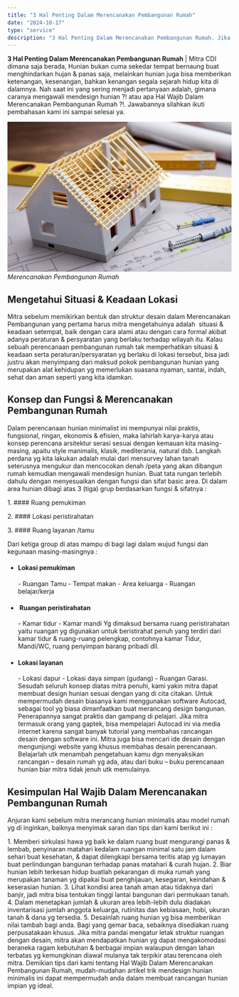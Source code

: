 ```yaml
---
title: "3 Hal Penting Dalam Merencanakan Pembangunan Rumah"
date: "2024-10-17"
type: "service"
description: "3 Hal Penting Dalam Merencanakan Pembangunan Rumah. Jika mitra pandai mengatur letak struktur ruangan dengan desain, mitra akan mendapatkan hunian yg dapat m..."
---
```


**3 Hal Penting Dalam Merencanakan Pembangunan Rumah** | Mitra CDI dimana saja berada, Hunian bukan cuma sekedar tempat bernaung buat menghindarkan hujan & panas saja, melainkan hunian juga bisa memberikan ketenangan, kesenangan, bahkan kenangan segala sejarah hidup kita di dalamnya. Nah saat ini yang sering menjadi pertanyaan adalah, gimana caranya mengawali mendesign hunian ?! atau apa Hal Wajib Dalam Merencanakan Pembangunan Rumah ?!. Jawabannya silahkan ikuti pembahasan kami ini sampai selesai ya.

![Merencanakan Pembangunan Rumah](/images/blog/membangun-rumah.jpg)
*Merencanakan Pembangunan Rumah*

 ## Mengetahui Situasi & Keadaan Lokasi
    
Mitra sebelum memikirkan bentuk dan struktur desain dalam Merencanakan Pembangunan yang pertama harus mitra mengetahuinya adalah  situasi & keadaan setempat, baik dengan cara alami atau dengan cara formal akibat adanya peraturan & persyaratan yang berlaku terhadap wilayah itu.
Kalau sebuah perencanaan pembangunan rumah tak memperhatikan situasi & keadaan serta peraturan/persyaratan yg berlaku di lokasi tersebut, bisa jadi justru akan menyimpang dari maksud pokok pembangunan hunian yang merupakan alat kehidupan yg memerlukan suasana nyaman, santai, indah, sehat dan aman seperti yang kita idamkan.

 ## Konsep dan Fungsi & Merencanakan Pembangunan Rumah
    
Dalam perencanaan hunian minimalist ini mempunyai nilai praktis, fungsional, ringan, ekonomis & efisien, maka lahirlah karya-karya atau konsep perencana arsitektur serasi sesuai dengan kemauan kita masing-masing, apaitu style manimalis, klasik, mediterania, natural dsb.
Langkah perdana yg kita lakukan adalah mulai dari mensurvey lahan tanah seterusnya mengukur dan mencocokan denah /peta yang akan dibangun rumah kemudian mengawali mendesign hunian. Buat tata rungan terlebih dahulu dengan menyesuaikan dengan fungsi dan sifat basic area. Di dalam area hunian dibagi atas 3 (tiga) grup berdasarkan fungsi & sifatnya :

1\. #### Ruang pemukiman
    
2\. #### Lokasi peristirahatan
    
3\. #### Ruang layanan /tamu
    
Dari ketiga group di atas mampu di bagi lagi dalam wujud fungsi dan kegunaan masing-masingnya :

- #### Lokasi pemukiman
    
    \- Ruangan Tamu - Tempat makan - Area keluarga - Ruangan belajar/kerja

- ####  Ruangan peristirahatan
    
    \- Kamar tidur - Kamar mandi
Yg dimaksud bersama ruang peristirahatan yaitu ruangan yg digunakan untuk beristirahat penuh yang terdiri dari kamar tidur & ruang-ruang pelengkap, contohnya kamar Tidur, Mandi/WC, ruang penyimpan barang pribadi dll.

- #### Lokasi layanan
    
    \- Lokasi dapur - Lokasi daya simpan (gudang) - Ruangan Garasi.
Sesudah seluruh konsep diatas mitra penuhi, kami yakin mitra dapat membuat design hunian sesuai dengan yang di cita citakan. Untuk mempermudah desain biasanya kami menggunakan software Autocad, sebagai tool yg biasa dimanfaatkan buat merancang design bangunan. Penerapannya sangat praktis dan gampang di pelajari. Jika mitra termasuk orang yang gaptek, bisa mempelajari Autocad ini via media internet karena sangat banyak tutorial yang membahas rancangan desain dengan software ini. Mitra juga bisa mencari ide desain dengan mengunjungi website yang khusus membahas desain perencanaan. Belajarlah utk menambah pengetahuan kamu dgn menyaksikan rancangan – desain rumah yg ada, atau dari buku – buku perencanaan hunian biar mitra tidak jenuh utk memulainya.

 ## Kesimpulan Hal Wajib Dalam Merencanakan Pembangunan Rumah
    
Anjuran kami sebelum mitra merancang hunian minimalis atau model rumah yg di inginkan, baiknya menyimak saran dan tips dari kami berikut ini :

1\. Memberi sirkulasi hawa yg baik ke dalam ruang buat mengurangi panas & lembab, penyinaran matahari kedalam ruangan minimal satu jam dalam sehari buat kesehatan, & dapat dilengkapi bersama teritis atap yg lumayan buat perlindungan bangunan terhadap panas matahari & curah hujan.
2\. Biar hunian lebih terkesan hidup buatlah pekarangan di muka rumah yang merupakan tanaman yg dipakai buat penghijauan, kesegaran, keindahan & keserasian hunian.
3\. Lihat kondisi area tanah aman atau tidaknya dari banjir, jadi mitra bisa tentukan tinggi lantai bangunan dari permukaan tanah.
4\. Dalam menetapkan jumlah & ukuran area lebih-lebih dulu diadakan inventarisasi jumlah anggota keluarga, rutinitas dan kebiasaan, hobi, ukuran tanah & dana yg tersedia.
5\. Desainlah ruang hunian yg bisa memberikan nilai tambah bagi anda. Bagi yang gemar baca, sebaiknya disediakan ruang perpusatakaan khusus.
Jika mitra pandai mengatur letak struktur ruangan dengan desain, mitra akan mendapatkan hunian yg dapat mengakomodasi beraneka ragam kebutuhan & berbagai impian walaupun dengan lahan terbatas yg kemungkinan diawal mulanya tak terpikir atau terencana oleh mitra. Demikian tips dari kami tentang Hal Wajib Dalam Merencanakan Pembangunan Rumah, mudah-mudahan artikel trik mendesign hunian minimalis ini dapat mempermudah anda dalam membuat rancangan hunian impian yg ideal.
